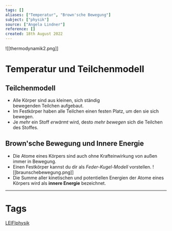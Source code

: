 ```yaml
---
tags: []
aliases: ["Temperatur", "Brown'sche Bewegung"]
subject: ["physik"]
source: ["Angela Lindner"]
reference: []
created: 18th August 2022
---
```

![[thermodynamik2.png]]

# Temperatur und Teilchenmodell
## Teilchenmodell
 - Alle Körper sind aus kleinen, sich ständig bewegenden Teilchen aufgebaut.
 - Im Festkörper haben alle Teilchen einen festen Platz, um den sie sich bewegen.
 - Je *mehr* ein Stoff *erwärmt* wird, desto *mehr* *bewegen* sich die Teilchen des Stoffes.

## Brown'sche Bewegung und Innere Energie
- Die Atome eines Körpers sind auch ohne Krafteinwirkung von außen immer in Bewegung.
- Einen Festkörper kannst du dir als *Feder-Kugel-Modell* vorstellen.
	![[braunschebewegung.png]]
- Die Summe aller kinetischen und potentiellen Energien der Atome eines Körpers wird als **innere Energie** bezeichnet.

---
# Tags
[LEIFIphysik](https://www.leifiphysik.de/waermelehre/temperatur-und-teilchenmodell)